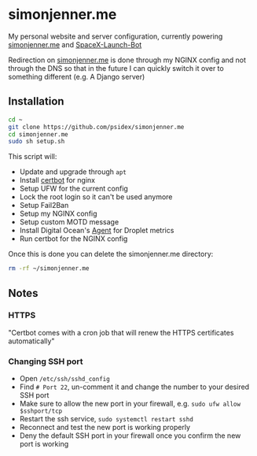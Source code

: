 # simonjenner.me

My personal website and server configuration, currently powering [simonjenner.me](https://simonjenner.me) and [SpaceX-Launch-Bot](https://github.com/r-spacex/SpaceX-Launch-Bot)

Redirection on [simonjenner.me](https://simonjenner.me) is done through my NGINX config and not through the DNS so that in the future I can quickly switch it over to something different (e.g. A Django server)

## Installation

```bash
cd ~
git clone https://github.com/psidex/simonjenner.me
cd simonjenner.me
sudo sh setup.sh
```

This script will:

- Update and upgrade through `apt`
- Install [certbot](https://certbot.eff.org/) for nginx
- Setup UFW for the current config
- Lock the root login so it can't be used anymore
- Setup Fail2Ban
- Setup my NGINX config
- Setup custom MOTD message
- Install Digital Ocean's [Agent](https://github.com/digitalocean/do-agent) for Droplet metrics
- Run certbot for the NGINX config

Once this is done you can delete the simonjenner.me directory:

```bash
rm -rf ~/simonjenner.me
```

## Notes

### HTTPS

"Certbot comes with a cron job that will renew the HTTPS certificates automatically"

### Changing SSH port

- Open `/etc/ssh/sshd_config`
- Find `# Port 22`, un-comment it and change the number to your desired SSH port
- Make sure to allow the new port in your firewall, e.g. `sudo ufw allow $sshport/tcp`
- Restart the ssh service, `sudo systemctl restart sshd`
- Reconnect and test the new port is working properly
- Deny the default SSH port in your firewall once you confirm the new port is working
